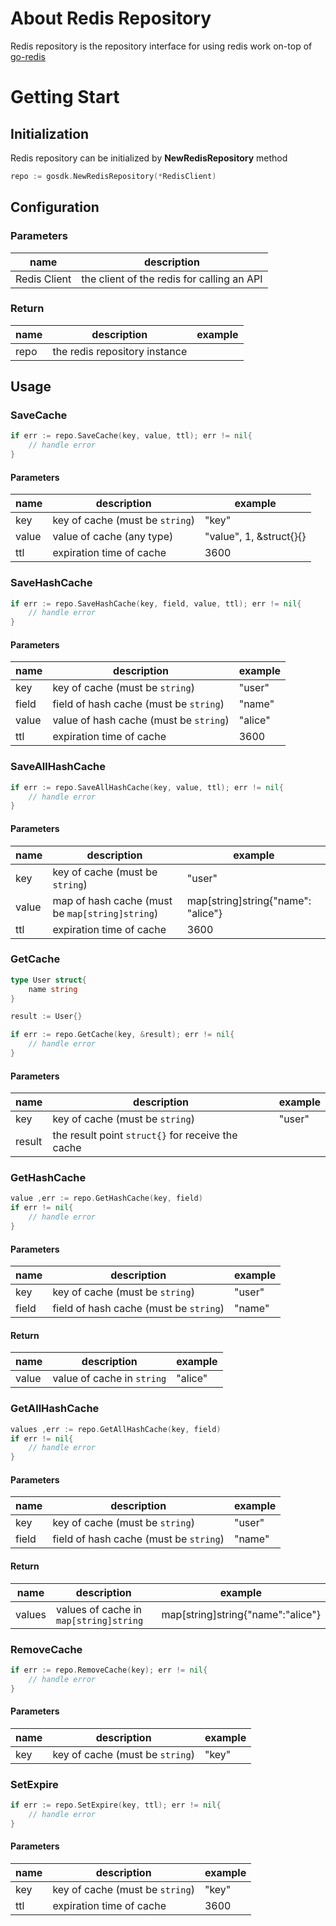 # About Redis Repository
Redis repository is the repository interface for using redis work on-top of [go-redis](https://github.com/redis/go-redis)

# Getting Start

## Initialization
Redis repository can be initialized by **NewRedisRepository** method

```go
repo := gosdk.NewRedisRepository(*RedisClient)
```

## Configuration
### Parameters

| name         | description                                 |
|--------------|---------------------------------------------|
| Redis Client | the client  of the redis for calling an API |

### Return

| name | description                   | example |
|------|-------------------------------|---------|
| repo | the redis repository instance |         |


## Usage

### SaveCache

```go
if err := repo.SaveCache(key, value, ttl); err != nil{
    // handle error
}
```

#### Parameters
| name               | description                     | example                 |
|--------------------|---------------------------------|-------------------------|
| key                | key of cache (must be `string`) | "key"                   |
| value              | value of cache (any type)       | "value", 1, &struct{}{} |
| ttl                | expiration time of cache        | 3600                    |

### SaveHashCache

```go
if err := repo.SaveHashCache(key, field, value, ttl); err != nil{
    // handle error
}
```

#### Parameters
| name  | description                            | example |
|-------|----------------------------------------|---------|
| key   | key of cache (must be `string`)        | "user"  |
| field | field of hash cache (must be `string`) | "name"  |
| value | value of hash cache (must be `string`) | "alice" |
| ttl   | expiration time of cache               | 3600    |

### SaveAllHashCache

```go
if err := repo.SaveAllHashCache(key, value, ttl); err != nil{
    // handle error
}
```

#### Parameters
| name  | description                                     | example                            |
|-------|-------------------------------------------------|------------------------------------|
| key   | key of cache (must be `string`)                 | "user"                             |
| value | map of hash cache (must be `map[string]string`) | map[string]string{"name": "alice"} |
| ttl   | expiration time of cache                        | 3600                               |

### GetCache

```go
type User struct{
	name string
}

result := User{}

if err := repo.GetCache(key, &result); err != nil{
    // handle error
}
```

#### Parameters
| name   | description                                       | example |
|--------|---------------------------------------------------|---------|
| key    | key of cache (must be `string`)                   | "user"  |
| result | the result point `struct{}` for receive the cache |         |

### GetHashCache

```go
value ,err := repo.GetHashCache(key, field)
if err != nil{
    // handle error
}
```

#### Parameters
| name   | description                             | example |
|--------|-----------------------------------------|---------|
| key    | key of cache (must be `string`)         | "user"  |
| field  | field of hash cache (must be `string`)  | "name"  |

#### Return
| name  | description                | example |
|-------|----------------------------|---------|
| value | value of cache in `string` | "alice" |

### GetAllHashCache

```go
values ,err := repo.GetAllHashCache(key, field)
if err != nil{
    // handle error
}
```

#### Parameters
| name   | description                             | example |
|--------|-----------------------------------------|---------|
| key    | key of cache (must be `string`)         | "user"  |
| field  | field of hash cache (must be `string`)  | "name"  |

#### Return
| name   | description                            | example                           |
|--------|----------------------------------------|-----------------------------------|
| values | values of cache in `map[string]string` | map[string]string{"name":"alice"} |

### RemoveCache

```go
if err := repo.RemoveCache(key); err != nil{
    // handle error
}
```

#### Parameters
| name               | description                     | example                 |
|--------------------|---------------------------------|-------------------------|
| key                | key of cache (must be `string`) | "key"                   |

### SetExpire

```go
if err := repo.SetExpire(key, ttl); err != nil{
    // handle error
}
```

#### Parameters
| name     | description                       | example   |
|----------|-----------------------------------|-----------|
| key      | key of cache (must be `string`)   | "key"     |
| ttl      | expiration time of cache          | 3600      |
